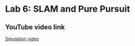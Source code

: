 # Lab 6: SLAM and Pure Pursuit

## YouTube video link
[Simulation video](https://youtu.be/PVvSu6wfkN0)

